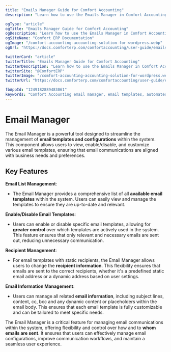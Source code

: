 ```yaml
---
title: "Emails Manager Guide for Comfort Accounting"
description: "Learn how to use the Emails Manager in Comfort Accounting to set up automated email notifications, customize email templates, and manage client communications for invoices and financial alerts."

ogType: "article"
ogTitle: "Emails Manager Guide for Comfort Accounting"
ogDescription: "Learn how to use the Emails Manager in Comfort Accounting to set up automated email notifications, customize email templates, and manage client communications for invoices and financial alerts."
ogSiteName: "Comfort ERP Documentation"
ogImage: "/comfort-accounting-accounting-solution-for-wordpress.webp"
ogUrl: "https://docs.comforterp.com/comfortaccounting/user-guide/emails-manager"

twitterCard: "article"
twitterTitle: "Emails Manager Guide for Comfort Accounting"
twitterDescription: "Learn how to use the Emails Manager in Comfort Accounting to set up automated email notifications, customize email templates, and manage client communications for invoices and financial alerts."
twitterSite: "@ComfortERP"
twitterImage: "/comfort-accounting-accounting-solution-for-wordpress.webp"
twitterUrl: "https://docs.comforterp.com/comfortaccounting/user-guide/emails-manager"

fbAppId: "1249182889483061"
keywords: "Comfort Accounting email manager, email templates, automated emails, invoice emails, notification settings, email customization, financial notifications, client communications, email automation, accounting alerts"
---
```


# Email Manager

The Email Manager is a powerful tool designed to streamline the management of **email templates and configurations** within the system. This component allows users to view, enable/disable, and customize various email templates, ensuring that email communications are aligned with business needs and preferences.

## Key Features ##

**Email List Management**:
+ The Email Manager provides a comprehensive list of all **available email templates** within the system. Users can easily view and manage the templates to ensure they are up-to-date and relevant.

**Enable/Disable Email Templates**:
+ Users can enable or disable specific email templates, allowing for **greater control** over which templates are actively used in the system. This feature ensures that only relevant and necessary emails are sent out, reducing unnecessary communication.

**Recipient Management**:
+ For email templates with static recipients, the Email Manager allows users to change the **recipient information**. This flexibility ensures that emails are sent to the correct recipients, whether it's a predefined static email address or a dynamic address based on user settings.

**Email Information Management**:
+ Users can manage all related **email information**, including subject lines, content, cc, bcc and any dynamic content or placeholders within the email body. This ensures that each email template is fully customizable and can be tailored to meet specific needs.

The Email Manager is a critical feature for managing email communications within the system, offering flexibility and control over how and to **whom emails are sent**. It ensures that users can effectively manage email configurations, improve communication workflows, and maintain a seamless user experience.